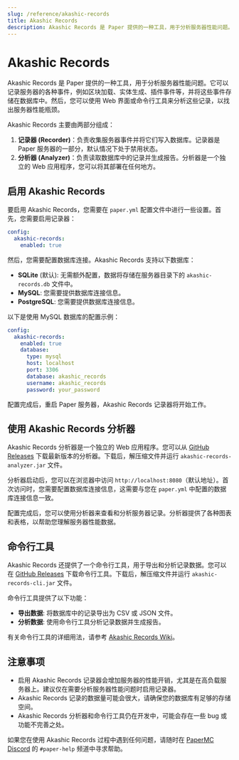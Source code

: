 ```yaml
---
slug: /reference/akashic-records
title: Akashic Records
description: Akashic Records 是 Paper 提供的一种工具，用于分析服务器性能问题。
---
```


# Akashic Records

Akashic Records 是 Paper 提供的一种工具，用于分析服务器性能问题。它可以记录服务器的各种事件，例如区块加载、实体生成、插件事件等，并将这些事件存储在数据库中。然后，您可以使用 Web 界面或命令行工具来分析这些记录，以找出服务器性能瓶颈。

Akashic Records 主要由两部分组成：

1.  **记录器 (Recorder)**：负责收集服务器事件并将它们写入数据库。记录器是 Paper 服务器的一部分，默认情况下处于禁用状态。
2.  **分析器 (Analyzer)**：负责读取数据库中的记录并生成报告。分析器是一个独立的 Web 应用程序，您可以将其部署在任何地方。

## 启用 Akashic Records

要启用 Akashic Records，您需要在 `paper.yml` 配置文件中进行一些设置。首先，您需要启用记录器：

```yaml
config:
  akashic-records:
    enabled: true
```

然后，您需要配置数据库连接。Akashic Records 支持以下数据库：

*   **SQLite** (默认): 无需额外配置，数据将存储在服务器目录下的 `akashic-records.db` 文件中。
*   **MySQL**: 您需要提供数据库连接信息。
*   **PostgreSQL**: 您需要提供数据库连接信息。

以下是使用 MySQL 数据库的配置示例：

```yaml
config:
  akashic-records:
    enabled: true
    database:
      type: mysql
      host: localhost
      port: 3306
      database: akashic_records
      username: akashic_records
      password: your_password
```

配置完成后，重启 Paper 服务器，Akashic Records 记录器将开始工作。

## 使用 Akashic Records 分析器

Akashic Records 分析器是一个独立的 Web 应用程序。您可以从 [GitHub Releases](https://github.com/PaperMC/AkashicRecords/releases) 下载最新版本的分析器。下载后，解压缩文件并运行 `akashic-records-analyzer.jar` 文件。

分析器启动后，您可以在浏览器中访问 `http://localhost:8080`（默认地址）。首次访问时，您需要配置数据库连接信息，这需要与您在 `paper.yml` 中配置的数据库连接信息一致。

配置完成后，您可以使用分析器来查看和分析服务器记录。分析器提供了各种图表和表格，以帮助您理解服务器性能数据。

## 命令行工具

Akashic Records 还提供了一个命令行工具，用于导出和分析记录数据。您可以在 [GitHub Releases](https://github.com/PaperMC/AkashicRecords/releases) 下载命令行工具。下载后，解压缩文件并运行 `akashic-records-cli.jar` 文件。

命令行工具提供了以下功能：

*   **导出数据**: 将数据库中的记录导出为 CSV 或 JSON 文件。
*   **分析数据**: 使用命令行工具分析记录数据并生成报告。

有关命令行工具的详细用法，请参考 [Akashic Records Wiki](https://github.com/PaperMC/AkashicRecords/wiki)。

## 注意事项

*   启用 Akashic Records 记录器会增加服务器的性能开销，尤其是在高负载服务器上。建议仅在需要分析服务器性能问题时启用记录器。
*   Akashic Records 记录的数据量可能会很大，请确保您的数据库有足够的存储空间。
*   Akashic Records 分析器和命令行工具仍在开发中，可能会存在一些 bug 或功能不完善之处。

如果您在使用 Akashic Records 过程中遇到任何问题，请随时在 [PaperMC Discord](https://discord.gg/papermc) 的 `#paper-help` 频道中寻求帮助。 